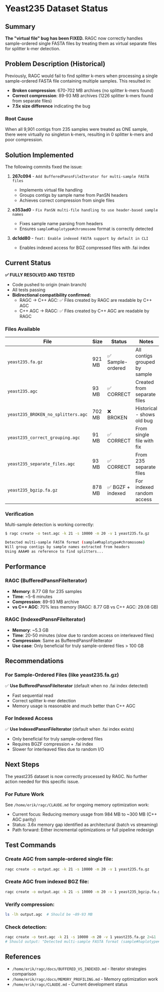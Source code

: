 # Yeast235 Dataset Status

## Summary

**The "virtual file" bug has been FIXED.** RAGC now correctly handles sample-ordered single FASTA files by treating them as virtual separate files for splitter k-mer detection.

## Problem Description (Historical)

Previously, RAGC would fail to find splitter k-mers when processing a single sample-ordered FASTA file containing multiple samples. This resulted in:

- **Broken compression**: 670-702 MB archives (no splitter k-mers found)
- **Correct compression**: 89-93 MB archives (1226 splitter k-mers found from separate files)
- **7.5x size difference** indicating the bug

### Root Cause

When all 9,901 contigs from 235 samples were treated as ONE sample, there were virtually no singleton k-mers, resulting in 0 splitter k-mers and poor compression.

## Solution Implemented

The following commits fixed the issue:

1. **267c094** - `Add BufferedPansnFileIterator for multi-sample FASTA files`
   - Implements virtual file handling
   - Groups contigs by sample name from PanSN headers
   - Achieves correct compression from single files

2. **e353ad0** - `Fix PanSN multi-file handling to use header-based sample names`
   - Fixes sample name parsing from headers
   - Ensures `sample#haplotype#chromosome` format is correctly detected

3. **dc1dd80** - `feat: Enable indexed FASTA support by default in CLI`
   - Enables indexed access for BGZ compressed files with .fai index

## Current Status

**✅ FULLY RESOLVED AND TESTED**
- Code pushed to origin (main branch)
- All tests passing
- **Bidirectional compatibility confirmed:**
  - RAGC → C++ AGC: ✅ Files created by RAGC are readable by C++ AGC
  - C++ AGC → RAGC: ✅ Files created by C++ AGC are readable by RAGC

### Files Available

| File | Size | Status | Notes |
|------|------|--------|-------|
| `yeast235.fa.gz` | 921 MB | ✅ Sample-ordered | All contigs grouped by sample |
| `yeast235.agc` | 93 MB | ✅ CORRECT | Created from separate files |
| `yeast235_BROKEN_no_splitters.agc` | 702 MB | ❌ BROKEN | Historical - shows old bug |
| `yeast235_correct_grouping.agc` | 91 MB | ✅ CORRECT | From single file with fix |
| `yeast235_separate_files.agc` | 93 MB | ✅ CORRECT | From 235 separate files |
| `yeast235_bgzip.fa.gz` | 878 MB | ✅ BGZF + indexed | For indexed random access |

### Verification

Multi-sample detection is working correctly:

```bash
$ ragc create -o test.agc -k 21 -s 10000 -m 20 -v 1 yeast235.fa.gz

Detected multi-sample FASTA format (sample#haplotype#chromosome)
Will group contigs by sample names extracted from headers
Using AAA#0 as reference to find splitters...
```

## Performance

### RAGC (BufferedPansnFileIterator)
- **Memory**: 8.77 GB for 235 samples
- **Time**: ~5-6 minutes
- **Compression**: 89-93 MB archive
- **vs C++ AGC**: 70% less memory (RAGC: 8.77 GB vs C++ AGC: 29.08 GB)

### RAGC (IndexedPansnFileIterator)
- **Memory**: ~5.3 GB
- **Time**: 20-50 minutes (slow due to random access on interleaved files)
- **Compression**: Same as BufferedPansnFileIterator
- **Use case**: Only beneficial for truly sample-ordered files > 100 GB

## Recommendations

### For Sample-Ordered Files (like yeast235.fa.gz)
✅ **Use BufferedPansnFileIterator** (default when no .fai index detected)
- Fast sequential read
- Correct splitter k-mer detection
- Memory usage is reasonable and much better than C++ AGC

### For Indexed Access
✅ **Use IndexedPansnFileIterator** (default when .fai index exists)
- Only beneficial for truly sample-ordered files
- Requires BGZF compression + .fai index
- Slower for interleaved files due to random I/O

## Next Steps

The yeast235 dataset is now correctly processed by RAGC. No further action needed for this specific issue.

### For Future Work

See `/home/erik/ragc/CLAUDE.md` for ongoing memory optimization work:
- Current focus: Reducing memory usage from 984 MB to ~300 MB (C++ AGC parity)
- Status: 3.6x memory gap identified as architectural (batch vs streaming)
- Path forward: Either incremental optimizations or full pipeline redesign

## Test Commands

### Create AGC from sample-ordered single file:
```bash
ragc create -o output.agc -k 21 -s 10000 -m 20 -v 1 yeast235.fa.gz
```

### Create AGC from indexed BGZ file:
```bash
ragc create -o output.agc -k 21 -s 10000 -m 20 -v 1 yeast235_bgzip.fa.gz
```

### Verify compression:
```bash
ls -lh output.agc  # Should be ~89-93 MB
```

### Check detection:
```bash
ragc create -o test.agc -k 21 -s 10000 -m 20 -v 1 yeast235.fa.gz 2>&1 | grep "Detected"
# Should output: "Detected multi-sample FASTA format (sample#haplotype#chromosome)"
```

## References

- `/home/erik/ragc/docs/BUFFERED_VS_INDEXED.md` - Iterator strategies comparison
- `/home/erik/ragc/docs/MEMORY_PROFILING.md` - Memory optimization work
- `/home/erik/ragc/CLAUDE.md` - Current development status
